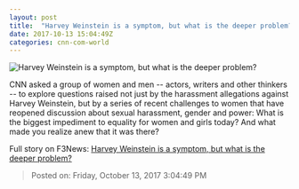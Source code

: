 ```yaml
---
layout: post
title:  "Harvey Weinstein is a symptom, but what is the deeper problem?"
date: 2017-10-13 15:04:49Z
categories: cnn-com-world
---
```


![Harvey Weinstein is a symptom, but what is the deeper problem?](http://i2.cdn.cnn.com/cnnnext/dam/assets/171010071210-01-weinstein-karan-super-tease.jpg)

CNN asked a group of women and men -- actors, writers and other thinkers -- to explore questions raised not just by the harassment allegations against Harvey Weinstein, but by a series of recent challenges to women that have reopened discussion about sexual harassment, gender and power: What is the biggest impediment to equality for women and girls today? And what made you realize anew that it was there?


Full story on F3News: [Harvey Weinstein is a symptom, but what is the deeper problem?](http://www.f3nws.com/n/vnSmPF)

> Posted on: Friday, October 13, 2017 3:04:49 PM
